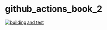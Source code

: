 # github_actions_book_2

[![building and test](https://github.com/ksnt/github_actions_book_2/actions/workflows/ci.yml/badge.svg)](.github/workflows/ci.yml)
